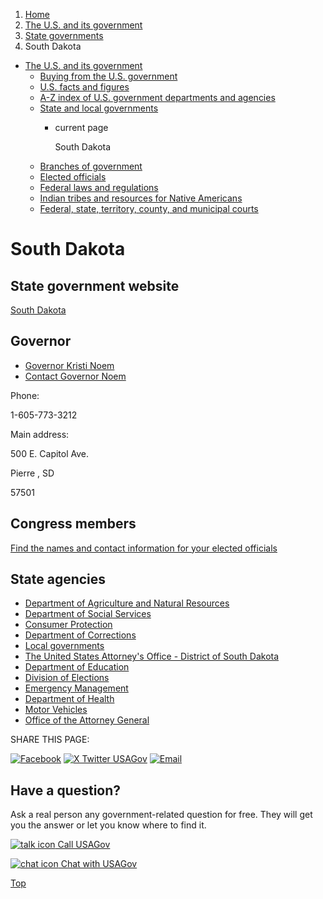 1. [Home](/)
2. [The U.S. and its government](/about-the-us)
3. [State governments](/state-governments)
4. South Dakota

* [The U.S. and its government](/about-the-us)
  + [Buying from the U.S. government](/buy-from-government)
  + [U.S. facts and figures](/facts-figures)
  + [A-Z index of U.S. government departments and agencies](/agency-index)
  + [State and local governments](/state-local-governments)
    - current page

      South Dakota
  + [Branches of government](/branches-of-government)
  + [Elected officials](/elected-officials)
  + [Federal laws and regulations](/laws-and-regulations)
  + [Indian tribes and resources for Native Americans](/tribes)
  + [Federal, state, territory, county, and municipal courts](/courts)

South Dakota
============

State government website
------------------------

[South Dakota](https://www.sd.gov)

Governor
--------

* [Governor Kristi Noem](https://governor.sd.gov/)
* [Contact Governor Noem](https://governor.sd.gov/office/contact.aspx)

Phone:

1-605-773-3212

Main address:

500 E. Capitol Ave.
  

Pierre
,
SD

57501

Congress members
----------------

[Find the names and contact information for your elected officials](/elected-officials)

State agencies
--------------

* [Department of Agriculture and Natural Resources](https://danr.sd.gov/)
* [Department of Social Services](https://dss.sd.gov/)
* [Consumer Protection](https://consumer.sd.gov/)
* [Department of Corrections](https://doc.sd.gov/)
* [Local governments](https://www.sdcounties.org/counties/)
* [The United States Attorney's Office - District of South Dakota](https://www.justice.gov/usao/sd/)
* [Department of Education](https://doe.sd.gov/)
* [Division of Elections](https://sdsos.gov/elections-voting/default.aspx)
* [Emergency Management](https://dps.sd.gov/emergency-services/emergency-management)
* [Department of Health](https://doh.sd.gov/)
* [Motor Vehicles](https://dor.sd.gov/individuals/motor-vehicle/)
* [Office of the Attorney General](https://atg.sd.gov/)

SHARE THIS PAGE:

[![Facebook](/themes/custom/usagov/images/social-media-icons/Facebook_Icon.svg)](https://www.facebook.com/sharer/sharer.php?u=https://www.usa.gov/states/south-dakota&v=3)
[![X Twitter USAGov](/themes/custom/usagov/images/social-media-icons/X_Twitter_Icon.svg?version=2)](https://twitter.com/intent/tweet?source=webclient&text=https://www.usa.gov/states/south-dakota)
[![Email](/themes/custom/usagov/images/social-media-icons/Email_Icon.svg?version=2)](mailto:?subject=https://www.usa.gov/states/south-dakota)

Have a question?
----------------

Ask a real person any government-related question for free. They will get you the answer or let you know where to find it.

[![talk icon](/themes/custom/usagov/images/ICONS_talk.png)
Call USAGov](/phone)

[![chat icon](/themes/custom/usagov/images/ICONS_chat.png)
Chat with USAGov](/chat)

[Top](#main-content)